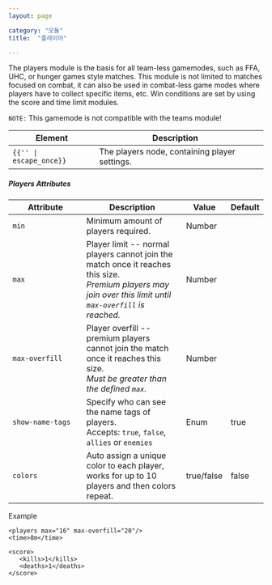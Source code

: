 ```yaml
---
layout: page

category: "모듈"
title:  "플레이어"

---
```


The players module is the basis for all team-less gamemodes, such as FFA, UHC, or hunger games style matches.
This module is not limited to matches focused on combat,
it can also be used in combat-less game modes where players have to collect specific items, etc.
Win conditions are set by using the score and time limit modules.

`NOTE:` This gamemode is not compatible with the teams module!

<div class='table-responsive'>
  <table class='table table-striped table-condensed'>
    <thead>
      <tr>
        <th>Element</th>
        <th>Description</th>
        <th></th>
      </tr>
    </thead>
    <tbody>
      <tr>
        <td>
          <span class='highlight'>
            <code>{{'<players/>' | escape_once}}</code>
          </span>
        </td>
        <td>The players node, containing player settings.</td>
        <td></td>
      </tr>
    </tbody>
  </table>
</div>
<h5>Players Attributes</h5>
<div class='table-responsive'>
  <table class='table table-striped table-condensed'>
    <thead>
      <tr>
        <th style='min-width: 130px;'>Attribute</th>
        <th>Description</th>
        <th>Value</th>
        <th>Default</th>
      </tr>
    </thead>
    <tbody>
      <tr>
        <td>
          <code>min</code>
        </td>
        <td>
          Minimum amount of players required.
        </td>
        <td>
          <span class='label label-primary'>Number</span>
        </td>
        <td></td>
      </tr>
      <tr>
        <td>
          <code>max</code>
        </td>
        <td>
          Player limit -- normal players cannot join the match once it reaches this size.
          <br/>
          <i>Premium players may join over this limit until <code>max-overfill</code> is reached.</i>
        </td>
        <td>
          <span class='label label-primary'>Number</span>
        </td>
        <td></td>
      </tr>
      <tr>
        <td>
          <code>max-overfill</code>
        </td>
        <td>
          Player overfill -- premium players cannot join the match once it reaches this size.
          <br/>
          <i>Must be greater than the defined <code>max</code>.</i>
        </td>
        <td>
          <span class='label label-primary'>Number</span>
        </td>
        <td></td>
      </tr>
      <tr>
        <td>
          <code>show-name-tags</code>
        </td>
        <td>
          Specify who can see the name tags of players.
          <br/>
          Accepts:
          <code>true</code>, <code>false</code>, <code>allies</code> or <code>enemies</code>
        </td>
        <td>
          <span class='label label-primary'>Enum</span>
        </td>
        <td>true</td>
      </tr>
      <tr>
        <td>
          <code>colors</code>
        </td>
        <td>
          Auto assign a unique color to each player, works for up to 10 players and then colors repeat.
        </td>
        <td>
          <span class='label label-primary'>true/false</span>
        </td>
        <td>false</td>
      </tr>
    </tbody>
  </table>
</div>

Example

    <players max="16" max-overfill="20"/>
    <time>8m</time>

    <score>
       <kills>1</kills>
       <deaths>1</deaths>
    </score>
